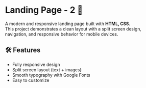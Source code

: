 # Landing Page - 2 🚀

A modern and responsive landing page built with **HTML, CSS**.  
This project demonstrates a clean layout with a split screen design, navigation, and responsive behavior for mobile devices.  

 

## 🛠️ Features
- Fully responsive design  
- Split screen layout (text + images)  
- Smooth typography with Google Fonts  
- Easy to customize  


